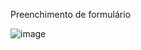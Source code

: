 Preenchimento de formulário

![image](https://github.com/Laurinha-js/Formularios/assets/65427284/aa5ee829-4a34-480e-8608-b178cfcebbb8)
